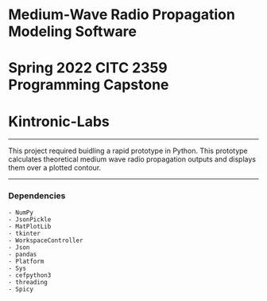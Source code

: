 # Medium-Wave Radio Propagation Modeling Software
# Spring 2022 CITC 2359 Programming Capstone
# Kintronic-Labs

___

This project required buidling a rapid prototype in Python. This prototype calculates theoretical medium wave radio propagation outputs and displays them over a plotted contour. 

___

### Dependencies 
    - NumPy
    - JsonPickle
    - MatPlotLib
    - tkinter
    - WorkspaceController
    - Json
    - pandas
    - Platform
    - Sys
    - cefpython3
    - threading
    - Spicy
